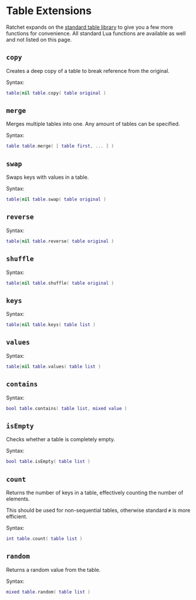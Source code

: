 # Table Extensions
Ratchet expands on the [standard table library](http://lua-users.org/wiki/TableLibraryTutorial) to give you a few more functions for convenience.
All standard Lua functions are available as well and not listed on this page.

## `copy` <Badge type="info" text="function" />
Creates a deep copy of a table to break reference from the original.

Syntax:
```lua
table|nil table.copy( table original )
```

## `merge` <Badge type="info" text="function" />
Merges multiple tables into one. Any amount of tables can be specified.

Syntax:
```lua
table table.merge( [ table first, ... ] )
```

## `swap` <Badge type="info" text="function" />
Swaps keys with values in a table.

Syntax:
```lua
table|nil table.swap( table original )
```

## `reverse` <Badge type="info" text="function" />
Syntax:
```lua
table|nil table.reverse( table original )
```

## `shuffle` <Badge type="info" text="function" />
Syntax:
```lua
table|nil table.shuffle( table original )
```

## `keys` <Badge type="info" text="function" />
Syntax:
```lua
table|nil table.keys( table list )
```

## `values` <Badge type="info" text="function" />
Syntax:
```lua
table|nil table.values( table list )
```

## `contains` <Badge type="info" text="function" />
Syntax:
```lua
bool table.contains( table list, mixed value )
```

## `isEmpty` <Badge type="info" text="function" />
Checks whether a table is completely empty.

Syntax:
```lua
bool table.isEmpty( table list )
```

## `count` <Badge type="info" text="function" />
Returns the number of keys in a table, effectively counting the number of elements.

This should be used for non-sequential tables, otherwise standard `#` is more efficient.

Syntax:
```lua
int table.count( table list )
```

## `random` <Badge type="info" text="function" />
Returns a random value from the table.

Syntax:
```lua
mixed table.random( table list )
```